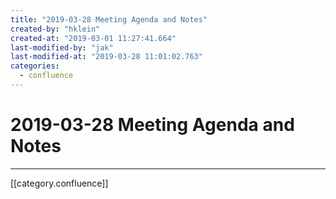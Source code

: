 ```yaml
---
title: "2019-03-28 Meeting Agenda and Notes"
created-by: "hklein"
created-at: "2019-03-01 11:27:41.664"
last-modified-by: "jak"
last-modified-at: "2019-03-28 11:01:02.763"
categories:
  - confluence
---
```


# 2019-03-28 Meeting Agenda and Notes


---

[[category.confluence]]
